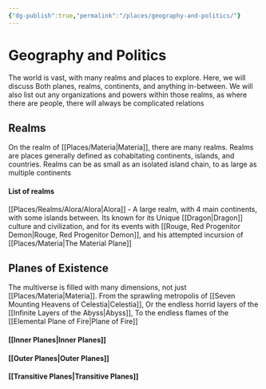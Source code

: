 ```yaml
---
{"dg-publish":true,"permalink":"/places/geography-and-politics/"}
---
```


# Geography and Politics

The world is vast, with many realms and places to explore. Here, we will discuss Both planes, realms, continents, and anything in-between. We will also list out any organizations and powers within those realms, as where there are people, there will always be complicated relations

## Realms

On the realm of [[Places/Materia\|Materia]], there are many realms. Realms are places generally defined as cohabitating continents, islands, and countries. Realms can be as small as an isolated island chain, to as large as multiple continents

#### List of realms

[[Places/Realms/Alora/Alora\|Alora]] - A large realm, with 4 main continents, with some islands between. Its known for its Unique [[Dragon\|Dragon]] culture and civilization, and for its events with [[Rouge, Red Progenitor Demon\|Rouge, Red Progenitor Demon]], and his attempted incursion of [[Places/Materia\|The Material Plane]] 

## Planes of Existence

The multiverse is filled with many dimensions, not just [[Places/Materia\|Materia]]. From the sprawling metropolis of [[Seven Mounting Heavens of Celestia\|Celestia]], Or the endless horrid layers of the [[Infinite Layers of the Abyss\|Abyss]], To the endless flames of the [[Elemental Plane of Fire\|Plane of Fire]]

#### [[Inner Planes\|Inner Planes]]



#### [[Outer Planes\|Outer Planes]]



#### [[Transitive Planes\|Transitive Planes]]


